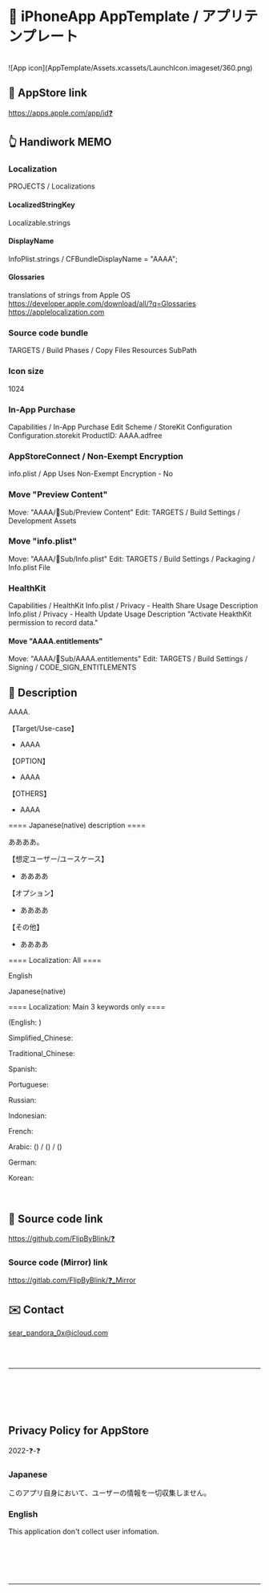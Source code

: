 # 📱 iPhoneApp AppTemplate / アプリテンプレート

<br>
![App icon](AppTemplate/Assets.xcassets/LaunchIcon.imageset/360.png)
<br>

## 🔗 AppStore link
https://apps.apple.com/app/id❓

## 👆 Handiwork MEMO
### Localization
PROJECTS / Localizations

#### LocalizedStringKey
Localizable.strings

#### DisplayName
InfoPlist.strings / CFBundleDisplayName = "AAAA";

#### Glossaries
translations of strings from Apple OS
https://developer.apple.com/download/all/?q=Glossaries
https://applelocalization.com

### Source code bundle
TARGETS / Build Phases / Copy Files
Resources
SubPath

### Icon size
1024

### In-App Purchase
Capabilities / In-App Purchase
Edit Scheme / StoreKit Configuration
Configuration.storekit
ProductID: AAAA.adfree

### AppStoreConnect / Non-Exempt Encryption
info.plist / App Uses Non-Exempt Encryption - No

### Move "Preview Content"
Move: "AAAA/🧩Sub/Preview Content"
Edit: TARGETS / Build Settings / Development Assets

### Move "info.plist"
Move: "AAAA/🧩Sub/Info.plist"
Edit: TARGETS / Build Settings / Packaging / Info.plist File

### HealthKit
Capabilities / HealthKit
Info.plist / Privacy - Health Share Usage Description
Info.plist / Privacy - Health Update Usage Description
"Activate HeakthKit permission to record data."

#### Move "AAAA.entitlements"
Move: "AAAA/🧩Sub/AAAA.entitlements"
Edit: TARGETS / Build Settings / Signing / CODE_SIGN_ENTITLEMENTS

## 📄 Description
<!-- Manually sync below text between "/README.md(here)" and "Localizable.strings" and "AppStoreConnect/_/Description". -->
<!--==== English description ====-->
AAAA.

【Target/Use-case】

- AAAA

【OPTION】

- AAAA

【OTHERS】

- AAAA


==== Japanese(native) description ====

ああああ。

【想定ユーザー/ユースケース】

- ああああ

【オプション】

- ああああ

【その他】

- ああああ


==== Localization: All ====

English

Japanese(native)

==== Localization: Main 3 keywords only ====

(English: )

Simplified_Chinese: 

Traditional_Chinese: 

Spanish: 

Portuguese: 

Russian: 

Indonesian: 

French:  

Arabic:  () /  () / ()

German: 

Korean: 

<br>

## 🧰 Source code link
https://github.com/FlipByBlink/❓

### Source code (Mirror) link
https://gitlab.com/FlipByBlink/❓_Mirror

## ✉️ Contact
sear_pandora_0x@icloud.com

<!-- URL "Support page for AppStore" -->
<!-- https://flipbyblink.github.io/❓/ -->
<!-- URL "Privacy Policy for AppStore" -->
<!-- https://flipbyblink.github.io/❓/#privacy-policy-for-appstore -->

<br>
<br>

------

<br>
<br>
<br>
<br>

## Privacy Policy for AppStore


2022-❓-❓


### Japanese

このアプリ自身において、ユーザーの情報を一切収集しません。


### English

This application don't collect user infomation.


<br>
<br>
<br>
<br>

------

<br>
<br>
